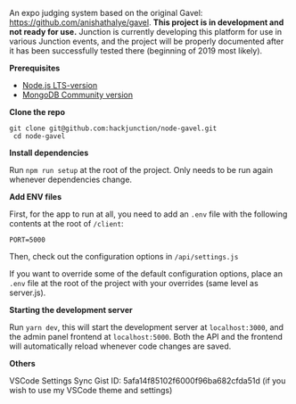 An expo judging system based on the original Gavel: https://github.com/anishathalye/gavel. **This project is in development and not ready for use.** Junction is currently developing this platform for use in various Junction events, and the project will be properly documented after it has been successfully tested there (beginning of 2019 most likely).

**Prerequisites**

-   [Node.js LTS-version](https://nodejs.org/en/)
-   [MongoDB Community version](https://docs.mongodb.com/manual/administration/install-community/)

**Clone the repo**

```
git clone git@github.com:hackjunction/node-gavel.git
 cd node-gavel
```

**Install dependencies**

Run `npm run setup` at the root of the project. Only needs to be run again whenever dependencies change.

**Add ENV files** 

First, for the app to run at all, you need to add an `.env` file with the following contents at the root of `/client`:
```
PORT=5000
```

Then, check out the configuration options in `/api/settings.js`

If you want to override some of the default configuration options, place an `.env` file at the root of the project with your overrides (same level as server.js).

**Starting the development server**

Run `yarn dev`, this will start the development server at `localhost:3000`, and the admin panel frontend at `localhost:5000`. Both the API and the frontend will automatically reload whenever code changes are saved.

**Others**

VSCode Settings Sync Gist ID: 5afa14f85102f6000f96ba682cfda51d (if you wish to use my VSCode theme and settings)
